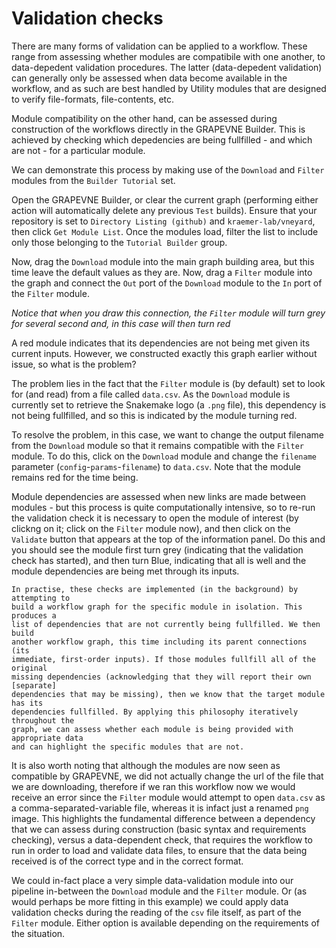 # Validation checks

There are many forms of validation can be applied to a workflow. These range
from assessing
whether modules are compatibile with one another, to data-depedent validation
procedures.
The latter (data-depedent validation) can generally only be assessed when data
become available in the workflow, and as such are best handled by Utility
modules that are designed to verify file-formats, file-contents, etc.

Module compatibility on the other hand, can be assessed during construction of
the workflows directly in the GRAPEVNE Builder. This is
achieved by checking which depedencies are being fullfilled - and which are not -
for a particular module.

We can demonstrate this process by making use of the `Download` and `Filter`
modules from the `Builder Tutorial` set.

Open the GRAPEVNE Builder, or clear the current graph (performing either action
will automatically delete any previous `Test` builds). Ensure that your
repository is set to `Directory Listing (github)` and `kraemer-lab/vneyard`,
then click `Get Module List`. Once the modules load, filter the list to include
only those belonging to the `Tutorial Builder` group.

Now, drag the `Download` module into the main graph building area, but this
time leave the default values as they are. Now, drag a `Filter` module into
the graph and connect the `Out` port of the `Download` module to the `In` port
of the `Filter` module.

_Notice that when you draw this connection, the `Filter` module will turn grey
for several second and, in this case will then turn red_

A red module indicates that its dependencies are not being met given its current
inputs. However, we constructed exactly this graph earlier without issue, so
what is the problem?

The problem lies in the fact that the `Filter` module is (by default) set to
look for (and read) from a file called `data.csv`. As the `Download` module is
currently set to retrieve the Snakemake logo (a `.png` file), this dependency
is not being fullfilled, and so this is indicated by the module turning red.

To resolve the problem, in this case, we want to change the output filename
from the `Download` module so that it remains compatible with the `Filter`
module. To do this, click on the `Download` module and change the `filename`
parameter (`config`-`params`-`filename`) to `data.csv`. Note that the module remains
red for the time being.

Module dependencies are assessed when new links are made between modules - but
this process is quite computationally intensive, so to re-run the validation
check it is necessary to open the module of interest (by clickng on it; click
on the `Filter` module now),
and then click on the `Validate` button that appears at the top of the
information panel. Do this and you should see the module first turn grey
(indicating that the validation check has started), and then turn Blue,
indicating that all is well and the module dependencies are being met through
its inputs.

```{note}
In practise, these checks are implemented (in the background) by attempting to
build a workflow graph for the specific module in isolation. This produces a
list of dependencies that are not currently being fullfilled. We then build
another workflow graph, this time including its parent connections (its
immediate, first-order inputs). If those modules fullfill all of the original
missing dependencies (acknowledging that they will report their own [separate]
dependencies that may be missing), then we know that the target module has its
dependencies fullfilled. By applying this philosophy iteratively throughout the
graph, we can assess whether each module is being provided with appropriate data
and can highlight the specific modules that are not.
```

It is also worth noting that although the modules are now seen as compatible by
GRAPEVNE, we did not actually change the url of the file that we are downloading,
therefore if we ran this workflow now we would receive an error since the
`Filter` module would attempt to open `data.csv` as a comma-separated-variable
file, whereas it is infact just a renamed `png` image. This highlights the
fundamental difference between
a dependency that we can assess during construction (basic syntax and
requirements checking), versus a data-dependent check, that requires the
workflow to run in order to load and validate data files, to ensure that the
data being received is of the correct type and in the correct format.

We could in-fact place a very simple data-validation module into our pipeline
in-between the `Download` module and the `Filter` module. Or (as would perhaps
be more fitting in this example) we could apply data validation checks during
the reading of the `csv` file itself, as part of the `Filter` module. Either
option is available depending on the requirements of the situation.
